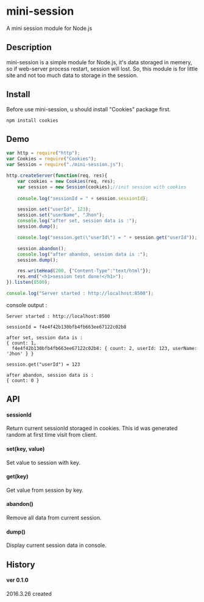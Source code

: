 # mini-session
A mini session module for Node.js

## Description
mini-session is a simple module for Node.js, it's data storaged in memery, so if web-server process restart, session will lost. So, this module is for little site and not too much data to storage in the session.

## Install
Before use mini-session, u should install "Cookies" package first.

    npm install cookies

## Demo
````javascript
var http = require("http");
var Cookies = require("Cookies");
var Session = require("./mini-session.js");

http.createServer(function(req, res){
	var cookies = new Cookies(req, res);
	var session = new Session(cookies);//init session with cookies
	
	console.log("sessionId = " + session.sessionId);

	session.set("userId", 123);
	session.set("userName", "Jhon");
	console.log("after set, session data is :");
	session.dump();

	console.log("session.get(\"userId\") = " + session.get("userId"));

	session.abandon();
	console.log("after abandon, session data is :");
	session.dump();

	res.writeHead(200, {"Content-Type":"text/html"});
	res.end("<h1>session test done!</h1>");
}).listen(8500);

console.log("Server started : http://localhost:8500");
````

console output :

    Server started : http://localhost:8500
    
    sessionId = f4e4f42b130bfb4fb663ee67122c02b8
    
    after set, session data is :
    { count: 1,
      f4e4f42b130bfb4fb663ee67122c02b8: { count: 2, userId: 123, userName: 'Jhon' } }
    
    session.get("userId") = 123
    
    after abandon, session data is :
    { count: 0 }

## API
#### sessionId
Return current sessionId storaged in cookies. This id was generated random at first time visit from client.
#### set(key, value)
Set value to session with key.
#### get(key)
Get value from session by key.
#### abandon()
Remove all data from current session.
#### dump()
Display current session data in console.

## History
#### ver 0.1.0
2016.3.26
created
